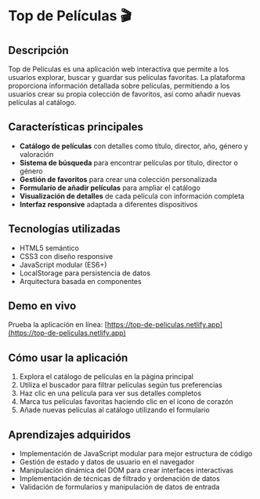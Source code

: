 # Top de Películas 🎬

## Descripción
Top de Películas es una aplicación web interactiva que permite a los usuarios explorar, buscar y guardar sus películas favoritas. La plataforma proporciona información detallada sobre películas, permitiendo a los usuarios crear su propia colección de favoritos, así como añadir nuevas películas al catálogo.

## Características principales
- **Catálogo de películas** con detalles como título, director, año, género y valoración
- **Sistema de búsqueda** para encontrar películas por título, director o género
- **Gestión de favoritos** para crear una colección personalizada
- **Formulario de añadir películas** para ampliar el catálogo
- **Visualización de detalles** de cada película con información completa
- **Interfaz responsive** adaptada a diferentes dispositivos

## Tecnologías utilizadas
- HTML5 semántico
- CSS3 con diseño responsive
- JavaScript modular (ES6+)
- LocalStorage para persistencia de datos
- Arquitectura basada en componentes

## Demo en vivo
Prueba la aplicación en línea: [https://top-de-peliculas.netlify.app](https://top-de-peliculas.netlify.app)


## Cómo usar la aplicación
1. Explora el catálogo de películas en la página principal
2. Utiliza el buscador para filtrar películas según tus preferencias
3. Haz clic en una película para ver sus detalles completos
4. Marca tus películas favoritas haciendo clic en el ícono de corazón
5. Añade nuevas películas al catálogo utilizando el formulario

## Aprendizajes adquiridos
- Implementación de JavaScript modular para mejor estructura de código
- Gestión de estado y datos de usuario en el navegador
- Manipulación dinámica del DOM para crear interfaces interactivas
- Implementación de técnicas de filtrado y ordenación de datos
- Validación de formularios y manipulación de datos de entrada
